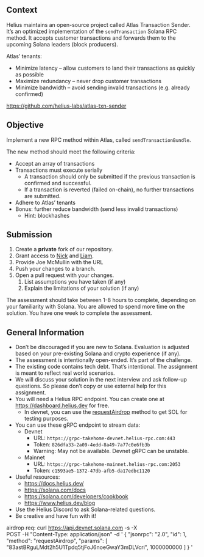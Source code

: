 ## Context

Helius maintains an open-source project called Atlas Transaction Sender. It’s an optimized implementation of the `sendTransaction` Solana RPC method. It accepts customer transactions and forwards them to the upcoming Solana leaders (block producers).

Atlas’ tenants:

- Minimize latency – allow customers to land their transactions as quickly as possible
- Maximize redundancy – never drop customer transactions
- Minimize bandwidth – avoid sending invalid transactions (e.g. already confirmed)

https://github.com/helius-labs/atlas-txn-sender

## Objective

Implement a new RPC method within Atlas, called `sendTransactionBundle`.

The new method should meet the following criteria:

- Accept an array of transactions
- Transactions must execute serially
  - A transaction should only be submitted if the previous transaction is confirmed and successful.
  - If a transaction is reverted (failed on-chain), no further transactions are submitted.
- Adhere to Atlas’ tenants
- Bonus: further reduce bandwidth (send less invalid transactions)
  - Hint: blockhashes

## Submission

1. Create a **private** fork of our repository.
2. Grant access to [Nick](https://github.com/nicolaspennie) and [Liam](https://github.com/vovkman).
3. Provide Joe McMullin with the URL
4. Push your changes to a branch.
5. Open a pull request with your changes.
   1. List assumptions you have taken (if any)
   2. Explain the limitations of your solution (if any)

The assessment should take between 1-8 hours to complete, depending on your familiarity with Solana. You are allowed to spend more time on the solution. You have one week to complete the assessment.

## General Information

- Don’t be discouraged if you are new to Solana. Evaluation is adjusted based on your pre-existing Solana and crypto experience (if any).
- The assessment is intentionally open-ended. It’s part of the challenge.
- The existing code contains tech debt. That’s intentional. The assignment is meant to reflect real world scenarios.
- We will discuss your solution in the next interview and ask follow-up questions. So please don’t copy or use external help for this assignment.
- You will need a Helius RPC endpoint. You can create one at https://dashboard.helius.dev for free.
  - In devnet, you can use the [requestAirdrop](https://solana.com/docs/rpc/http/requestairdrop) method to get SOL for testing purposes.
- You can use these gRPC endpoint to stream data:
  - Devnet
    - URL: `https://grpc-takehome-devnet.helius-rpc.com:443`
    - Token: `826dfa33-2a09-4edd-8a49-7a77c0e6fb3b`
    - Warning: May not be available. Devnet gRPC can be unstable.
  - Mainnet
    - URL: `https://grpc-takehome-mainnet.helius-rpc.com:2053`
    - Token: `c1593ae5-1372-47db-afb5-da17edbc1120`
- Useful resources:
  - https://docs.helius.dev/
  - https://solana.com/docs
  - https://solana.com/developers/cookbook
  - https://www.helius.dev/blog
- Use the Helius Discord to ask Solana-related questions.
- Be creative and have fun with it!

airdrop req:
curl https://api.devnet.solana.com -s -X \
 POST -H "Content-Type: application/json" -d '
{
"jsonrpc": "2.0",
"id": 1,
"method": "requestAirdrop",
"params": [
"83astBRguLMdt2h5U1Tpdq5tjFoJ6noeGwaY3mDLVcri",
1000000000
]
}
'
